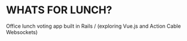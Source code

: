 # WHATS FOR LUNCH?

Office lunch voting app built in Rails / (exploring Vue.js and Action Cable Websockets)
